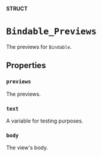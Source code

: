 **STRUCT**

# `Bindable_Previews`

The previews for ``Bindable``.

## Properties
### `previews`

The previews.

### `text`

A variable for testing purposes.

### `body`

The view's body.
